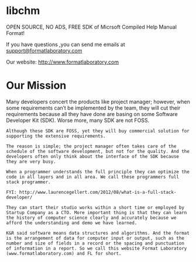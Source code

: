 libchm
======

OPEN SOURCE, NO ADS, FREE SDK of Micrsoft Compiled Help Manual Format!

If you have questions ,you can send me emails at support@formatlaboratory.com

Our website: http://www.formatlaboratory.com


Our Mission
======
   Many developers concert the products like project manager; however, when some requirements can’t be implemented by the team, they will cut their requirements because all they have done are basing on some Software Developer Kit (SDK). Worse more, many SDK are not FOSS.

    Although these SDK are FOSS, yet they will buy commercial solution for supporting the extensive requirements.

    The reason is simple; the project manager often takes care of the schedule of the software development, but not for the quality. And the developers often only think about the interface of the SDK because they are very busy.

    When a programmer understands the full principle they can optimize the code in all layers and in all area. We call these programmers full stack programmer.

    FYI: http://www.laurencegellert.com/2012/08/what-is-a-full-stack-developer/

    They can start their studio works within a short time or employed by Startup Company as a CTO. More important thing is that they can learn the history of computer science clearly and accurately because we afford the understanding and demo we have learned.

    K&R said software means data structures and algorithms. And the format is the arrangement of data for computer input or output, such as the number and size of fields in a record or the spacing and punctuation of information in a report. So we call this website Format Laboratory (www.formatlaboratory.com) and FL for short.
